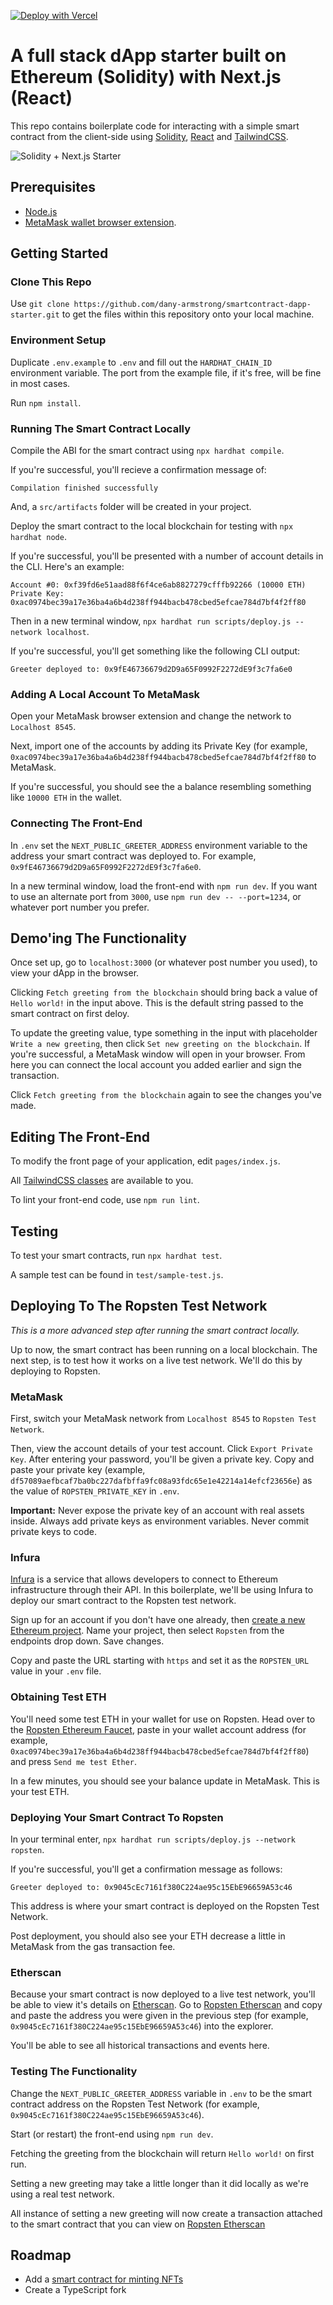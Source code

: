 [![Deploy with Vercel](https://vercel.com/button)](https://vercel.com/new/clone?repository-url=https://github.com/dany-armstrong/smartcontract-dapp-starter)

# A full stack dApp starter built on Ethereum (Solidity) with Next.js (React)

This repo contains boilerplate code for interacting with a simple smart contract from the client-side using [Solidity](https://soliditylang.org/), [React](https://reactjs.org/) and [TailwindCSS](https://tailwindcss.com/).

![Solidity + Next.js Starter](/public/screenshot.png)

## Prerequisites

- [Node.js](https://nodejs.org/en/download/)
- [MetaMask wallet browser extension](https://metamask.io/download.html).

## Getting Started

### Clone This Repo

Use `git clone https://github.com/dany-armstrong/smartcontract-dapp-starter.git` to get the files within this repository onto your local machine.

### Environment Setup

Duplicate `.env.example` to `.env` and fill out the `HARDHAT_CHAIN_ID` environment variable. The port from the example file, if it's free, will be fine in most cases.

Run `npm install`.

### Running The Smart Contract Locally

Compile the ABI for the smart contract using `npx hardhat compile`.

If you're successful, you'll recieve a confirmation message of:

```
Compilation finished successfully
```

And, a `src/artifacts` folder will be created in your project.

Deploy the smart contract to the local blockchain for testing with `npx hardhat node`.

If you're successful, you'll be presented with a number of account details in the CLI. Here's an example:

```
Account #0: 0xf39fd6e51aad88f6f4ce6ab8827279cfffb92266 (10000 ETH)
Private Key: 0xac0974bec39a17e36ba4a6b4d238ff944bacb478cbed5efcae784d7bf4f2ff80
```

Then in a new terminal window, `npx hardhat run scripts/deploy.js --network localhost`.

If you're successful, you'll get something like the following CLI output:

```
Greeter deployed to: 0x9fE46736679d2D9a65F0992F2272dE9f3c7fa6e0
```

### Adding A Local Account To MetaMask

Open your MetaMask browser extension and change the network to `Localhost 8545`.

Next, import one of the accounts by adding its Private Key (for example, `0xac0974bec39a17e36ba4a6b4d238ff944bacb478cbed5efcae784d7bf4f2ff80` to MetaMask.

If you're successful, you should see the a balance resembling something like `10000 ETH` in the wallet.

### Connecting The Front-End

In `.env` set the `NEXT_PUBLIC_GREETER_ADDRESS` environment variable to the address your smart contract was deployed to. For example, `0x9fE46736679d2D9a65F0992F2272dE9f3c7fa6e0`.

In a new terminal window, load the front-end with `npm run dev`. If you want to use an alternate port from `3000`, use `npm run dev -- --port=1234`, or whatever port number you prefer.

## Demo'ing The Functionality

Once set up, go to `localhost:3000` (or whatever post number you used), to view your dApp in the browser.

Clicking `Fetch greeting from the blockchain` should bring back a value of `Hello world!` in the input above. This is the default string passed to the smart contract on first deloy.

To update the greeting value, type something in the input with placeholder `Write a new greeting`, then click `Set new greeting on the blockchain`. If you're successful, a MetaMask window will open in your browser. From here you can connect the local account you added earlier and sign the transaction.

Click `Fetch greeting from the blockchain` again to see the changes you've made.

## Editing The Front-End

To modify the front page of your application, edit `pages/index.js`.

All [TailwindCSS classes](https://tailwindcss.com/docs) are available to you.

To lint your front-end code, use `npm run lint`.

## Testing

To test your smart contracts, run `npx hardhat test`.

A sample test can be found in `test/sample-test.js`.

## Deploying To The Ropsten Test Network

_This is a more advanced step after running the smart contract locally._

Up to now, the smart contract has been running on a local blockchain. The next step, is to test how it works on a live test network. We'll do this by deploying to Ropsten.

### MetaMask

First, switch your MetaMask network from `Localhost 8545` to `Ropsten Test Network`.

Then, view the account details of your test account. Click `Export Private Key`. After entering your password, you'll be given a private key. Copy and paste your private key (example, `df57089aefbcaf7ba0bc227dafbffa9fc08a93fdc65e1e42214a14efcf23656e`) as the value of `ROPSTEN_PRIVATE_KEY` in `.env`.

**Important:** Never expose the private key of an account with real assets inside. Always add private keys as environment variables. Never commit private keys to code.

### Infura

[Infura](https://infura.io/) is a service that allows developers to connect to Ethereum infrastructure through their API. In this boilerplate, we'll be using Infura to deploy our smart contract to the Ropsten test network.

Sign up for an account if you don't have one already, then [create a new Ethereum project](https://infura.io/dashboard/ethereum/). Name your project, then select `Ropsten` from the endpoints drop down. Save changes.

Copy and paste the URL starting with `https` and set it as the `ROPSTEN_URL` value in your `.env` file.

### Obtaining Test ETH

You'll need some test ETH in your wallet for use on Ropsten. Head over to the [Ropsten Ethereum Faucet](https://faucet.ropsten.be/), paste in your wallet account address (for example, `0xac0974bec39a17e36ba4a6b4d238ff944bacb478cbed5efcae784d7bf4f2ff80`) and press `Send me test Ether`.

In a few minutes, you should see your balance update in MetaMask. This is your test ETH.

### Deploying Your Smart Contract To Ropsten

In your terminal enter, `npx hardhat run scripts/deploy.js --network ropsten`.

If you're successful, you'll get a confirmation message as follows:

```
Greeter deployed to: 0x9045cEc7161f380C224ae95c15EbE96659A53c46
```

This address is where your smart contract is deployed on the Ropsten Test Network.

Post deployment, you should also see your ETH decrease a little in MetaMask from the gas transaction fee.

### Etherscan

Because your smart contract is now deployed to a live test network, you'll be able to view it's details on [Etherscan](https://ropsten.etherscan.io/). Go to [Ropsten Etherscan](https://ropsten.etherscan.io/) and copy and paste the address you were given in the previous step (for example, `0x9045cEc7161f380C224ae95c15EbE96659A53c46`) into the explorer.

You'll be able to see all historical transactions and events here.

### Testing The Functionality

Change the `NEXT_PUBLIC_GREETER_ADDRESS` variable in `.env` to be the smart contract address on the Ropsten Test Network (for example, `0x9045cEc7161f380C224ae95c15EbE96659A53c46`).

Start (or restart) the front-end using `npm run dev`.

Fetching the greeting from the blockchain will return `Hello world!` on first run.

Setting a new greeting may take a little longer than it did locally as we're using a real test network.

All instance of setting a new greeting will now create a transaction attached to the smart contract that you can view on [Ropsten Etherscan](https://ropsten.etherscan.io/)

## Roadmap

- Add a [smart contract for minting NFTs](https://docs.openzeppelin.com/contracts/3.x/erc721)
- Create a TypeScript fork
